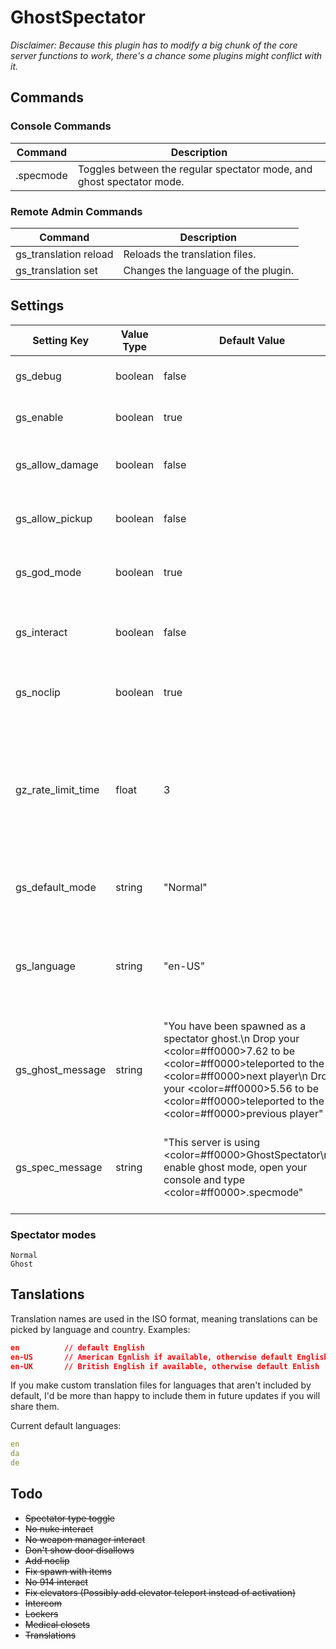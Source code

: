 # GhostSpectator

*Disclaimer: Because this plugin has to modify a big chunk of the core server functions to work, there's a chance some plugins might conflict with it.*

## Commands

### Console Commands

| Command | Description |
|-----------|---------------|
|.specmode|Toggles between the regular spectator mode, and ghost spectator mode.|

### Remote Admin Commands

| Command | Description |
|-----------|---------------|
|gs_translation reload|Reloads the translation files.|
|gs_translation set <language>|Changes the language of the plugin.|

## Settings

| Setting Key      | Value Type | Default Value                                                                                                                                                                                                                                                                                         | Description                                     |
|------------------|------------|-------------------------------------------------------------------------------------------------------------------------------------------------------------------------------------------------------------------------------------------------------------------------------------------------------|-------------------------------------------------|
|gs_debug			|boolean	|false		|Enables debug mode.																|
|gs_enable			|boolean	|true		|Enables or disables the plugin.													|
|gs_allow_damage	|boolean	|false		|Allows the spectators to do damage.												|
|gs_allow_pickup	|boolean	|false		|Allows the spectators to pick items up.											|
|gs_god_mode		|boolean	|true		|Enables god mode for the spectators.												|
|gs_interact		|boolean	|false		|Allows the spectators to interact with the map.									|
|gs_noclip			|boolean	|true		|Enables noclip for the spectators.													|
|gz_rate_limit_time	|float		|3			|How often the '.specmode' command can be used. (shorter times increase risk of glitching)|
|gs_default_mode	|string		|"Normal"	|Sets the default spectating mode.													|
|gs_language		|string		|"en-US"	|Sets the language to be used. Language files are located in the plugin folder.		|
|gs_ghost_message	|string		|"You have been spawned as a spectator ghost.\n Drop your <color=#ff0000>7.62</color> to be <color=#ff0000>teleported</color> to the <color=#ff0000>next</color> player\n  Drop your <color=#ff0000>5.56</color> to be <color=#ff0000>teleported</color> to the <color=#ff0000>previous</color> player"|The messages displayed to spectators.|
|gs_spec_message	|string		|"This server is using <color=#ff0000>GhostSpectator</color>\nTo enable ghost mode, open your console and type <color=#ff0000>.specmode</color>"|The message displayed to spectators in normal spectator mode.|

### Spectator modes
```
Normal
Ghost
```

## Tanslations
Translation names are used in the ISO format, meaning translations can be picked by language and country.
Examples:
```json
en 			// default English
en-US 		// American Egnlish if available, otherwise default English
en-UK		// British English if available, otherwise default Enlish
```
If you make custom translation files for languages that aren't included by default, I'd be more than happy to include them in future updates if you will share them.

Current default languages:
```yml
en
da
de
```

## Todo
* ~~Spectator type toggle~~
* ~~No nuke interact~~
* ~~No weapon manager interact~~
* ~~Don't show door disallows~~
* ~~Add noclip~~
* ~~Fix spawn with items~~
* ~~No 914 interact~~
* ~~Fix elevators (Possibly add elevator teleport instead of activation)~~
* ~~Intercom~~
* ~~Lockers~~
* ~~Medical closets~~
* ~~Translations~~

